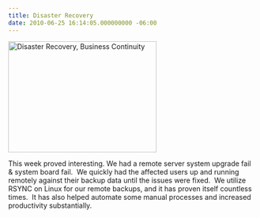 ```yaml
---
title: Disaster Recovery
date: 2010-06-25 16:14:05.000000000 -06:00
---
```

<a href="http://blog-bfrancom.rhcloud.com/wp-content/uploads/2010/06/tornado22.jpg"><img class="size-medium wp-image-349 alignnone" title="tornado" src="http://res.cloudinary.com/bfrancom/image/upload/h_225,w_300/v1399820346/tornado2_phrnne.jpg" alt="Disaster Recovery, Business Continuity" width="300" height="225" /></a>

This week proved interesting. We had a remote server system upgrade fail &amp; system board fail.  We quickly had the affected users up and running remotely against their backup data until the issues were fixed.  We utilize RSYNC on Linux for our remote backups, and it has proven itself countless times.  It has also helped automate some manual processes and increased productivity substantially.
